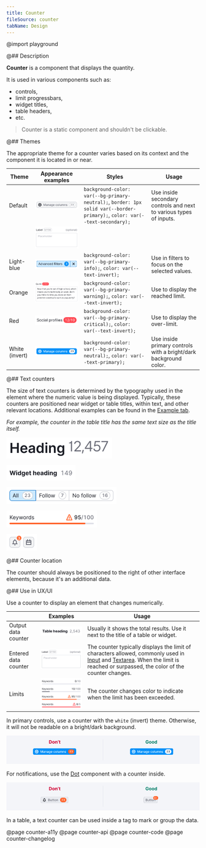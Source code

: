 ```yaml
---
title: Counter
fileSource: counter
tabName: Design
---
```


@import playground

@## Description

**Counter** is a component that displays the quantity.

It is used in various components such as:

- controls,
- limit progressbars,
- widget titles,
- table headers,
- etc.

> Counter is a static component and shouldn't be clickable.

@## Themes

The appropriate theme for a counter varies based on its context and the component it is located in or near.

| Theme          | Appearance examples                      | Styles                                                                                                                      | Usage                                                               |
| -------------- | ---------------------------------------- | --------------------------------------------------------------------------------------------------------------------------- | ------------------------------------------------------------------- |
| Default        | ![default example](static/secondary.png) | `background-color: var(--bg-primary-neutral);`, `border: 1px solid var(--border-primary);`, `color: var(--text-secondary);` | Use inside secondary controls and next to various types of inputs. |
|                | ![default example ](static/textarea.png) |                                                                                                                             |                                                                     |
| Light-blue     | ![light-blue example](static/filter.png) | `background-color: var(--bg-primary-info);`, `color: var(--text-invert);`                                                   | Use in filters to focus on the selected values.                    |
| Orange         | ![orange example](static/orange.png)     | `background-color: var(--bg-primary-warning);`, `color: var(--text-invert);`                                                | Use to display the reached limit.                                  |
| Red            | ![red example](static/red.png)           | `background-color: var(--bg-primary-critical);`, `color: var(--text-invert);`                                               | Use to display the over-limit.                                     |
| White (invert) | ![invert example](static/invert.png)     | `background-color: var(--bg-primary-neutral);`, `color: var(--text-primary);`                                               | Use inside primary controls with a bright/dark background color.   |

@## Text counters

The size of text counters is determined by the typography used in the element where the numeric value is being displayed. Typically, these counters are positioned near widget or table titles, within text, and other relevant locations. Additional examples can be found in the [Example tab](/components/counter/counter-code/).

_For example, the counter in the table title has the same text size as the title itself._

![default-example](static/heading.png)

![default-example-2](static/widget-heading.png)

![default-example-3](static/pills.png)

![default-example-4](static/limit.png)

![primary-example-2](static/dot.png)

@## Counter location

The counter should always be positioned to the right of other interface elements, because it's an additional data.

@## Use in UX/UI

Use a counter to display an element that changes numerically.

|                      | Examples                                     | Usage                                                                                                                                                                                                                                    |
| -------------------- | -------------------------------------------- | ---------------------------------------------------------------------------------------------------------------------------------------------------------------------------------------------------------------------------------------- |
| Output data counter  | ![counter-example](static/table.png)         | Usually it shows the total results. Use it next to the title of a table or widget.                                                                                                                                         |
| Entered data counter | ![counter-example](static/textarea.png)      | The counter typically displays the limit of characters allowed, commonly used in [Input](/components/input/) and [Textarea](/components/textarea/). When the limit is reached or surpassed, the color of the counter changes. |
| Limits               | ![counter-example](static/limit-counter.png) | The counter changes color to indicate when the limit has been exceeded.                                                                                |

In primary controls, use a counter with the `white` (invert) theme. Otherwise, it will not be readable on a bright/dark background.

![counter-yes-no-example](static/button-counter.png)

For notifications, use the [Dot](/components/dot/) component with a counter inside.

![components-yes-no-example](static/notification-yes-no.png)

In a table, a text counter can be used inside a tag to mark or group the data.

@page counter-a11y
@page counter-api
@page counter-code
@page counter-changelog
